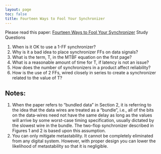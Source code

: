 ```yaml
---
layout: page
toc: false
title: Fourteen Ways to Fool Your Synchronizer
---
```

Please read this paper: [Fourteen Ways to Fool Your Synchronizer](https://linux427.groups.et.byu.net/wiki/lib/exe/fetch.php?media=fourteenwaystofoolyoursynchronizer.pdf)
Study Questions

1. When is it OK to use a 1-FF synchronizer?
1. Why is it a bad idea to place synchronizer FFs on data signals?
1. What is the term, T, in the MTBF equation on the first page?
1. What is a reasonable amount of time for T, if latency is not an issue?
1. How does the number of synchronizers in a product affect reliability?
1. How is the use of 2 FFs, wired closely in series to create a synchronizer related to the value of T?


## Notes:

1. When the paper refers to “bundled data” in Section 2, it is referring to the idea that the data wires are treated as a “bundle”, i.e., all of the bits on the data-wires need not have the same delay as long as the values will arrive by some worst-case timing specification, usually dictated by the slowest wire in the bundle. The two-flop synchronizer described in Figures 1 and 2 is based upon this assumption.
1. You can only mitigate metastability. It cannot be completely eliminated from any digital system. However, with proper design you can lower the likelihood of metastability so that it is negligible.